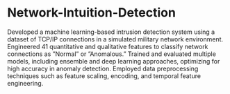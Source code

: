 # Network-Intuition-Detection

Developed a machine learning-based intrusion detection system using a dataset of TCP/IP connections in a simulated military network environment. Engineered 41 quantitative and qualitative features to classify network connections as ”Normal” or ”Anomalous.” Trained and evaluated multiple models, including ensemble and deep learning approaches, optimizing for high accuracy in anomaly detection. Employed data preprocessing techniques such as feature scaling, encoding, and temporal feature engineering.
